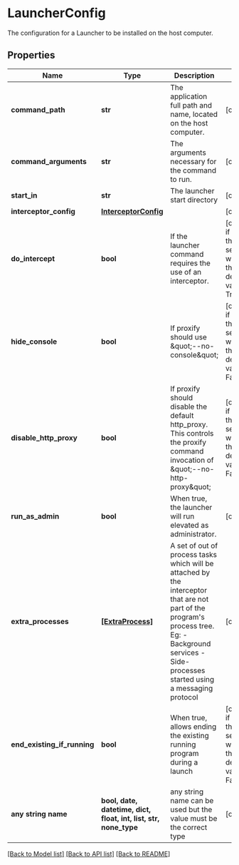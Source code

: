 # LauncherConfig

The configuration for a Launcher to be installed on the host computer. 

## Properties
Name | Type | Description | Notes
------------ | ------------- | ------------- | -------------
**command_path** | **str** | The application full path and name, located on the host computer. | [optional] 
**command_arguments** | **str** | The arguments necessary for the command to run. | [optional] 
**start_in** | **str** | The launcher start directory | [optional] 
**interceptor_config** | [**InterceptorConfig**](InterceptorConfig.md) |  | [optional] 
**do_intercept** | **bool** | If the launcher command requires the use of an interceptor. | [optional]  if omitted the server will use the default value of True
**hide_console** | **bool** | If proxify should use \&quot;--no-console\&quot; | [optional]  if omitted the server will use the default value of False
**disable_http_proxy** | **bool** | If proxify should disable the default http_proxy. This controls the proxify command invocation of \&quot;--no-http-proxy\&quot;  | [optional]  if omitted the server will use the default value of False
**run_as_admin** | **bool** | When true, the launcher will run elevated as administrator.  | [optional] 
**extra_processes** | [**[ExtraProcess]**](ExtraProcess.md) | A set of out of process tasks which will be attached by the interceptor that are not part of the program&#39;s process tree. Eg: - Background services - Side-processes started using a messaging protocol  | [optional] 
**end_existing_if_running** | **bool** | When true, allows ending the existing running program during a launch  | [optional]  if omitted the server will use the default value of False
**any string name** | **bool, date, datetime, dict, float, int, list, str, none_type** | any string name can be used but the value must be the correct type | [optional]

[[Back to Model list]](../README.md#documentation-for-models) [[Back to API list]](../README.md#documentation-for-api-endpoints) [[Back to README]](../README.md)


